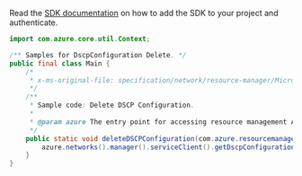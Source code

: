 Read the [SDK documentation](https://github.com/Azure/azure-sdk-for-java/blob/azure-resourcemanager_2.11.0/sdk/resourcemanager/azure-resourcemanager/README.md) on how to add the SDK to your project and authenticate.

```java
import com.azure.core.util.Context;

/** Samples for DscpConfiguration Delete. */
public final class Main {
    /*
     * x-ms-original-file: specification/network/resource-manager/Microsoft.Network/stable/2021-05-01/examples/DscpConfigurationDelete.json
     */
    /**
     * Sample code: Delete DSCP Configuration.
     *
     * @param azure The entry point for accessing resource management APIs in Azure.
     */
    public static void deleteDSCPConfiguration(com.azure.resourcemanager.AzureResourceManager azure) {
        azure.networks().manager().serviceClient().getDscpConfigurations().delete("rg1", "mydscpConfig", Context.NONE);
    }
}
```
